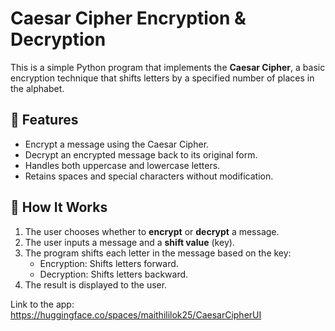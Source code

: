 # Caesar Cipher Encryption & Decryption  
                                 
This is a simple Python program that implements the **Caesar Cipher**, a basic encryption technique that shifts letters by a specified number of places in the  alphabet.   
  
## 📌 Features 
- Encrypt a message using the Caesar Cipher. 
- Decrypt an encrypted message back to its original form.
- Handles both uppercase and lowercase letters.
- Retains spaces and special characters without modification.
 
## 🚀 How It Works
1. The user chooses whether to **encrypt** or **decrypt** a message.
2. The user inputs a message and a **shift value** (key).
3. The program shifts each letter in the message based on the key:
   - Encryption: Shifts letters forward.
   - Decryption: Shifts letters backward.
4. The result is displayed to the user.

Link to the app: https://huggingface.co/spaces/maithililok25/CaesarCipherUI
